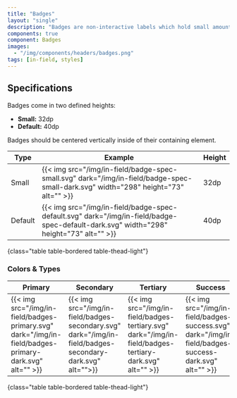 ```yaml
---
title: "Badges"
layout: "single"
description: "Badges are non-interactive labels which hold small amounts of information."
components: true
component: Badges
images:
  - "/img/components/headers/badges.png"
tags: [in-field, styles]
---
```


## Specifications

Badges come in two defined heights:

- **Small:** 32dp
- **Default:** 40dp

Badges should be centered vertically inside of their containing element.

<!-- prettier-ignore-start -->
| Type     | Example                                                                                                                                | Height |
|----------| -------------------------------------------------------------------------------------------------------------------------------------- | ------ |
| Small    | {{< img src="/img/in-field/badge-spec-small.svg" dark="/img/in-field/badge-spec-small-dark.svg" width="298" height="73" alt="" >}}     | 32dp   |
| Default  | {{< img src="/img/in-field/badge-spec-default.svg" dark="/img/in-field/badge-spec-default-dark.svg" width="298" height="73" alt="" >}} | 40dp   |
{class="table table-bordered table-thead-light"}
<!-- prettier-ignore-end -->

### Colors & Types

<!-- prettier-ignore-start -->
| Primary | Secondary | Tertiary | Success | Warning | Danger |
| ------- | --------- | -------- | ------- | ------- | ------ |
| {{< img src="/img/in-field/badges-primary.svg" dark="/img/in-field/badges-primary-dark.svg" alt="" >}}   | {{< img src="/img/in-field/badges-secondary.svg" dark="/img/in-field/badges-secondary-dark.svg" alt="">}}     | {{< img src="/img/in-field/badges-tertiary.svg" dark="/img/in-field/badges-tertiary-dark.svg" alt="" >}}    | {{< img src="/img/in-field/badges-success.svg" dark="/img/in-field/badges-success-dark.svg" alt="" >}}   | {{< img src="/img/in-field/badges-warning.svg" dark="/img/in-field/badges-warning-dark.svg" alt="" >}}   | {{< img src="/img/in-field/badges-danger.svg" dark="/img/in-field/badges-danger-dark.svg" alt="">}} |
{class="table table-bordered table-thead-light"}
<!-- prettier-ignore-end -->
